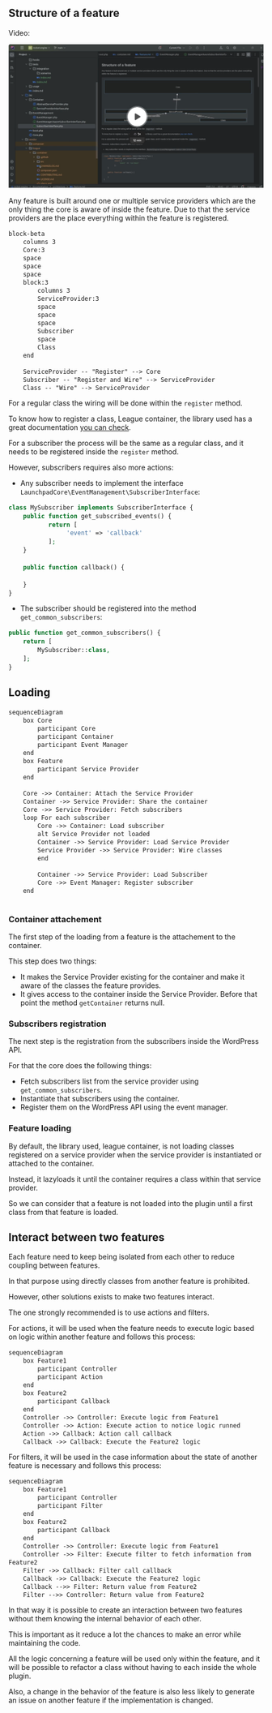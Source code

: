 ## Structure of a feature
Video:

[![alt text](imgs/features.png "Feature explanations")](https://www.loom.com/share/6f86422fb2924099a4e3262688c98015?sid=f614ce63-335a-4ad9-9e27-3e20bd43ed7c)

Any feature is built around one or multiple service providers which are the only thing the core is aware of inside the feature.
Due to that the service providers are the place everything within the feature is registered.

```mermaid
block-beta
    columns 3
    Core:3
    space
    space
    space
    block:3
        columns 3
        ServiceProvider:3
        space
        space
        space
        Subscriber
        space
        Class
    end

    ServiceProvider -- "Register" --> Core
    Subscriber -- "Register and Wire" --> ServiceProvider
    Class -- "Wire" --> ServiceProvider
```

For a regular class the wiring will be done within the `register` method.

To know how to register a class, League container, the library used has a great documentation [you can check](https://container.thephpleague.com/3.x/#basic-usage).

For a subscriber the process will be the same as a regular class, and it needs to be registered inside the `register` method.

However, subscribers requires also more actions:

- Any subscriber needs to implement the interface `LaunchpadCore\EventManagement\SubscriberInterface`:
```php
class MySubscriber implements SubscriberInterface {
    public function get_subscribed_events() {
           return [
                'event' => 'callback'
           ];
    }
    
    public function callback() {
    
    }
}
```
- The subscriber should be registered into the method `get_common_subscribers`:
```php
public function get_common_subscribers() {
    return [
        MySubscriber::class,
    ];
}
```

## Loading

```mermaid
sequenceDiagram
    box Core
        participant Core
        participant Container
        participant Event Manager
    end
    box Feature
        participant Service Provider
    end

    Core ->> Container: Attach the Service Provider
    Container ->> Service Provider: Share the container
    Core ->> Service Provider: Fetch subscribers
    loop For each subscriber
        Core ->> Container: Load subscriber
        alt Service Provider not loaded
        Container ->> Service Provider: Load Service Provider
        Service Provider ->> Service Provider: Wire classes
        end
        
        Container ->> Service Provider: Load Subscriber
        Core ->> Event Manager: Register subscriber
    end
    
```

### Container attachement
The first step of the loading from a feature is the attachement to the container.

This step does two things:

- It makes the Service Provider existing for the container and make it aware of the classes the feature provides.
- It gives access to the container inside the Service Provider. Before that point the method `getContainer` returns null.

### Subscribers registration

The next step is the registration from the subscribers inside the WordPress API.

For that the core does the following things:

- Fetch subscribers list from the service provider using `get_common_subscribers`.
- Instantiate that subscribers using the container.
- Register them on the WordPress API using the event manager.

### Feature loading
By default, the library used, league container, is not loading classes registered on a service provider when the service provider is instantiated or attached to the container.

Instead, it lazyloads it until the container requires a class within that service provider.

So we can consider that a feature is not loaded into the plugin until a first class from that feature is loaded.

## Interact between two features

Each feature need to keep being isolated from each other to reduce coupling between features.

In that purpose using directly classes from another feature is prohibited.

However, other solutions exists to make two features interact.

The one strongly recommended is to use actions and filters.

For actions, it will be used when the feature needs to execute logic based on logic within another feature and
follows this process:
```mermaid
sequenceDiagram
    box Feature1
        participant Controller
        participant Action
    end
    box Feature2
        participant Callback    
    end
    Controller ->> Controller: Execute logic from Feature1
    Controller ->> Action: Execute action to notice logic runned
    Action ->> Callback: Action call callback
    Callback ->> Callback: Execute the Feature2 logic
```

For filters, it will be used in the case information about the state of another feature is necessary and follows this process:
```mermaid
sequenceDiagram
    box Feature1
        participant Controller
        participant Filter
    end
    box Feature2
        participant Callback    
    end
    Controller ->> Controller: Execute logic from Feature1
    Controller ->> Filter: Execute filter to fetch information from Feature2
    Filter ->> Callback: Filter call callback
    Callback ->> Callback: Execute the Feature2 logic
    Callback -->> Filter: Return value from Feature2
    Filter -->> Controller: Return value from Feature2
```

In that way it is possible to create an interaction between two features without them knowing the internal behavior of each other.

This is important as it reduce a lot the chances to make an error while maintaining the code.

All the logic concerning a feature will be used only within the feature, and it will be possible to refactor a class without having to each inside the whole plugin.

Also, a change in the behavior of the feature is also less likely to generate an issue on another feature if the implementation is changed.
